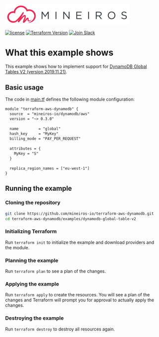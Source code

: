 [<img src="https://raw.githubusercontent.com/mineiros-io/brand/3bffd30e8bdbbde32c143e2650b2faa55f1df3ea/mineiros-primary-logo.svg" width="400"/>][homepage]

[![license][badge-license]][apache20]
[![Terraform Version][badge-terraform]][releases-terraform]
[![Join Slack][badge-slack]][slack]

# What this example shows

This example shows how to implement support for [DynamoDB Global Tables V2 (version 2019.11.21)][globalv2].

## Basic usage

The code in [main.tf] defines the following module configuration:

```hcl
module "terraform-aws-dynamodb" {
  source  = "mineiros-io/dynamodb/aws"
  version = "~> 0.3.0"

  name         = "global"
  hash_key     = "MyKey"
  billing_mode = "PAY_PER_REQUEST"

  attributes = {
    MyKey = "S"
  }

  replica_region_names = ["eu-west-1"]
}
```

## Running the example

### Cloning the repository

```bash
git clone https://github.com/mineiros-io/terraform-aws-dynamodb.git
cd terraform-aws-dynamodb/examples/dynamodb-global-table-v2
```

### Initializing Terraform

Run `terraform init` to initialize the example and download providers and the module.

### Planning the example

Run `terraform plan` to see a plan of the changes.

### Applying the example

Run `terraform apply` to create the resources.
You will see a plan of the changes and Terraform will prompt you for approval to actually apply the changes.

### Destroying the example

Run `terraform destroy` to destroy all resources again.

<!-- References -->

[globalv2]: https://docs.aws.amazon.com/amazondynamodb/latest/developerguide/globaltables.V2.html

<!-- markdown-link-check-disable -->
[main.tf]: https://github.com/mineiros-io/terraform-aws-dynamodb/blob/master/examples/dynamodb-global-table-v2/main.tf
<!-- markdown-link-check-enable -->

[homepage]: https://mineiros.io/?ref=terraform-aws-dynamodb

[badge-license]: https://img.shields.io/badge/license-Apache%202.0-brightgreen.svg
[badge-terraform]: https://img.shields.io/badge/terraform-0.13%20and%200.12.20+-623CE4.svg?logo=terraform
[badge-slack]: https://img.shields.io/badge/slack-@mineiros--community-f32752.svg?logo=slack

[releases-terraform]: https://github.com/hashicorp/terraform/releases
[apache20]: https://opensource.org/licenses/Apache-2.0
[slack]: https://join.slack.com/t/mineiros-community/shared_invite/zt-ehidestg-aLGoIENLVs6tvwJ11w9WGg
